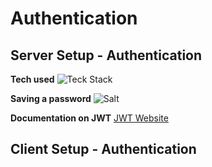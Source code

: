 # Authentication

## Server Setup - Authentication

**Tech used**
![Teck Stack](https://cdn.discordapp.com/attachments/562738302046830592/565935016845246484/Screen_Shot_2019-04-11_at_12.22.59_PM.png)

**Saving a password**
![Salt](https://cdn.discordapp.com/attachments/562738302046830592/566081252130816012/Screen_Shot_2019-04-11_at_10.04.19_PM.png) 


**Documentation on JWT**
[JWT Website](https://jwt.io/)


## Client Setup - Authentication
